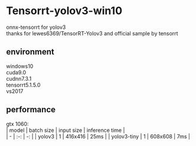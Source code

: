 # Tensorrt-yolov3-win10
onnx-tensorrt for yolov3  
thanks for lewes6369/TensorRT-Yolov3 and official sample by tensorrt  
## environment  
windows10  
cuda9.0  
cudnn7.3.1  
tensorrt5.1.5.0  
vs2017  
## performance  
gtx 1060:  
| model | batch size | input size | inference time |  
| - | :-: | -: |
| yolov3 | 1 | 416x416 | 25ms | 
| yolov3-tiny | 1 | 608x608 | 7ms |

